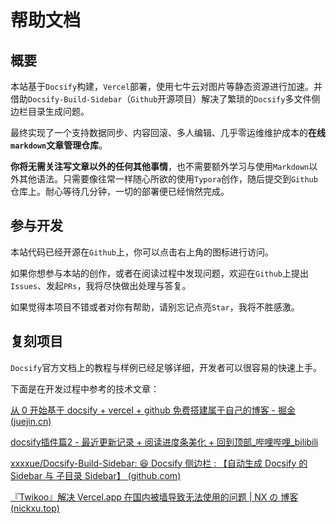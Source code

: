 # 帮助文档

## 概要

本站基于`Docsify`构建，`Vercel`部署，使用七牛云对图片等静态资源进行加速。并借助`Docsify-Build-Sidebar`（`Github`开源项目）解决了繁琐的`Docsify`多文件侧边栏目录生成问题。

最终实现了一个支持数据同步、内容回滚、多人编辑、几乎零运维维护成本的**在线`markdown`文章管理仓库**。

**你将无需关注写文章以外的任何其他事情**，也不需要额外学习与使用`Markdown`以外其他语法。只需要像往常一样随心所欲的使用`Typora`创作，随后提交到`Github`仓库上。耐心等待几分钟，一切的部署便已经悄然完成。

## 参与开发

本站代码已经开源在`Github`上，你可以点击右上角的图标进行访问。

如果你想参与本站的创作，或者在阅读过程中发现问题，欢迎在`Github`上提出`Issues`、发起`PRs`，我将尽快做出处理与答复。

如果觉得本项目不错或者对你有帮助，请别忘记点亮`Star`，我将不胜感激。

## 复刻项目

`Docsify`官方文档上的教程与样例已经足够详细，开发者可以很容易的快速上手。

下面是在开发过程中参考的技术文章：

[从 0 开始基于 docsify + vercel + github 免费搭建属于自己的博客 - 掘金 (juejin.cn)](https://juejin.cn/post/6951789326782955534)

[docsify插件篇2 - 最近更新记录 + 阅读进度条美化 + 回到顶部_哔哩哔哩_bilibili](https://www.bilibili.com/video/BV1Ps4y1t7i8/?spm_id_from=333.788&vd_source=ac53754f6533097757863a1d248f5406)

[xxxxue/Docsify-Build-Sidebar: 😆 Docsify 侧边栏 : 【自动生成 Docsify 的 Sidebar 与 子目录 Sidebar】 (github.com)](https://github.com/xxxxue/Docsify-Build-Sidebar)

[『Twikoo』解决 Vercel.app 在国内被墙导致无法使用的问题 | NX の 博客 (nickxu.top)](https://www.nickxu.top/2022/09/11/『Twikoo』解决-Vercel-app-在国内被墙导致无法使用的问题/)
